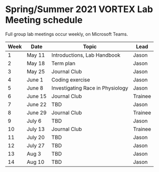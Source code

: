 # Spring/Summer 2021 VORTEX Lab Meeting schedule

Full group lab meetings occur weekly, on Microsoft Teams.

| Week | Date | Topic | Lead |
| ---- | ---- | ---- | ---- |
| 1 | May 11 | Introductions, Lab Handbook | Jason |
| 2 | May 18 | Term plan | Jason |
| 3 | May 25 | Journal Club | Jason |
| 4 | June 1 | Coding exercise | Jason |
| 5 | June 8 | Investigating Race in Physiology | Jason |
| 6 | June 15 | Journal Club | Trainee |
| 7 | June 22 | TBD | Jason |
| 8 | June 29 | Journal Club | Trainee |
| 9 | July 6 | TBD | Jason |
| 10 | July 13 | Journal Club | Trainee |
| 11 | July 20 | TBD | Jason |
| 12 | July 27 | TBD | Jason |
| 13 | Aug 3 | TBD | Jason |
| 14 | Aug 10 | TBD | Jason |
